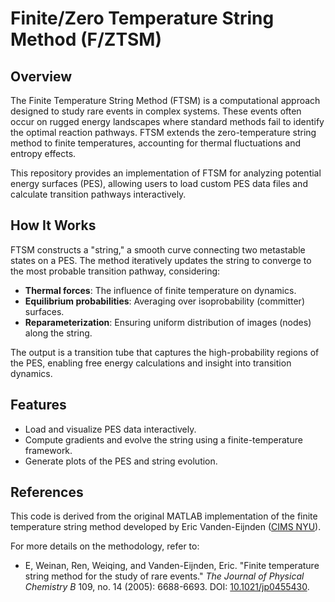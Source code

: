 # Finite/Zero Temperature String Method (F/ZTSM)

## Overview
The Finite Temperature String Method (FTSM) is a computational approach designed to study rare events in complex systems. These events often occur on rugged energy landscapes where standard methods fail to identify the optimal reaction pathways. FTSM extends the zero-temperature string method to finite temperatures, accounting for thermal fluctuations and entropy effects.

This repository provides an implementation of FTSM for analyzing potential energy surfaces (PES), allowing users to load custom PES data files and calculate transition pathways interactively.

## How It Works
FTSM constructs a "string," a smooth curve connecting two metastable states on a PES. The method iteratively updates the string to converge to the most probable transition pathway, considering:
- **Thermal forces**: The influence of finite temperature on dynamics.
- **Equilibrium probabilities**: Averaging over isoprobability (committer) surfaces.
- **Reparameterization**: Ensuring uniform distribution of images (nodes) along the string.

The output is a transition tube that captures the high-probability regions of the PES, enabling free energy calculations and insight into transition dynamics.

## Features
- Load and visualize PES data interactively.
- Compute gradients and evolve the string using a finite-temperature framework.
- Generate plots of the PES and string evolution.

## References
This code is derived from the original MATLAB implementation of the finite temperature string method developed by Eric Vanden-Eijnden ([CIMS NYU](https://cims.nyu.edu/~eve2/string.htm)).

For more details on the methodology, refer to:
- E, Weinan, Ren, Weiqing, and Vanden-Eijnden, Eric. "Finite temperature string method for the study of rare events." *The Journal of Physical Chemistry B* 109, no. 14 (2005): 6688-6693. DOI: [10.1021/jp0455430](https://pubs.acs.org/doi/10.1021/jp0455430).


